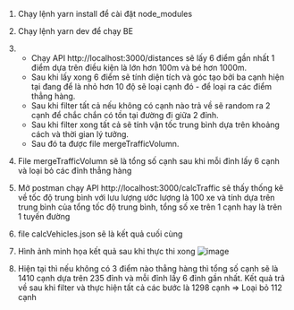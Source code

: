 1. Chạy lệnh yarn install để cài đặt node_modules
2. Chạy lệnh yarn dev để chạy BE
3.
   - Chạy API http://localhost:3000/distances sẽ lấy 6 điểm gần nhất 1 điểm dựa trên điều kiện là lớn hơn 100m và bé hơn 1000m.
   - Sau khi lấy xong 6 điểm sẽ tính diện tích và góc tạo bởi ba cạnh hiện tại đang để là nhỏ hơn 10 độ sẽ loại cạnh đó - để loại ra các điểm thẳng hàng.
   - Sau khi filter tất cả nếu không có cạnh nào trả về sẽ random ra 2 cạnh để chắc chắn có tồn tại đường đi giữa 2 đỉnh.
   - Sau khi filter xong tất cả sẽ tính vận tốc trung bình dựa trên khoảng cách và thời gian lý tưởng.
   - Sau đó ta được file mergeTrafficVolumn.

5. File mergeTrafficVolumn sẽ là tổng số cạnh sau khi mỗi đỉnh lấy 6 cạnh và loại bỏ các đỉnh thẳng hàng

6. Mở postman chạy API http://localhost:3000/calcTraffic sẽ thấy thống kê về tốc độ trung bình với lưu lượng ước lượng là 100 xe và tính dựa trên trung bình của tổng tốc độ trung bình, 
tổng số xe trên 1 cạnh hay là trên 1 tuyến đường

7. file calcVehicles.json sẽ là kết quả cuối cùng

8. Hình ảnh minh họa kết quả sau khi thực thi xong
    ![image](https://github.com/user-attachments/assets/09ec84c2-3939-4e7c-a2c8-a41db555aa0e)

9. Hiện tại thì nếu không có 3 điểm nào thẳng hàng thì tổng số cạnh sẽ là 1410 cạnh dựa trên 235 đỉnh và mỗi đỉnh lấy 6 đỉnh gần nhất. Kết quả trả về sau khi filter và thực hiện tất cả các bước là 1298 cạnh
    => Loại bỏ 112 cạnh 

